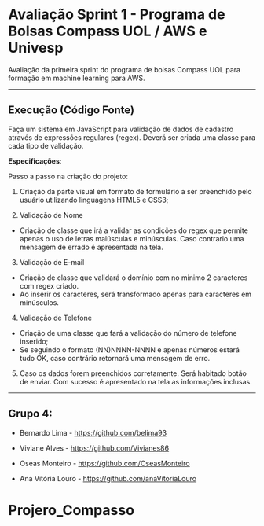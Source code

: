 # Avaliação Sprint 1 - Programa de Bolsas Compass UOL / AWS e Univesp

Avaliação da primeira sprint do programa de bolsas Compass UOL para formação em machine learning para AWS.

***

## Execução (Código Fonte)

Faça um sistema em JavaScript para validação de dados de cadastro através de expressões regulares (regex). Deverá ser criada uma classe para cada tipo de validação.

**Especificações**:

Passo a passo na criação do projeto:

1. Criação da parte visual em formato de formulário a ser preenchido pelo usuário utilizando linguagens HTML5 e CSS3;

2. Validação de Nome
- Criação de classe que irá a validar as condições do regex que permite apenas o uso de letras maiúsculas e minúsculas. Caso contrario uma mensagem de errado é apresentada na tela.

3. Validação de E-mail
- Criação de classe que validará o domínio com no minimo 2 caracteres com regex criado.
- Ao inserir os caracteres, será transformado apenas para caracteres em minúsculos.

4. Validação de Telefone
- Criação de uma classe que fará a validação do número de telefone inserido;
- Se seguindo o formato (NN)NNNN-NNNN e apenas números estará tudo OK, caso contrário retornará uma mensagem de erro.

5. Caso os dados forem preenchidos corretamente. Será habitado botão de enviar. Com sucesso é apresentado na tela as informações inclusas.


***

## Grupo 4:

- Bernardo Lima - https://github.com/belima93

- Viviane Alves - https://github.com/Vivianes86

- Oseas Monteiro - https://github.com/OseasMonteiro

- Ana Vitória Louro - https://github.com/anaVitoriaLouro
# Projero_Compasso
